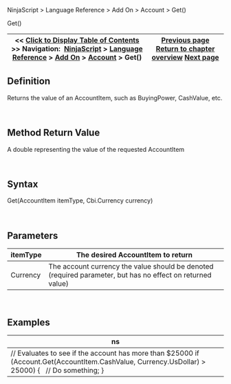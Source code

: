 ﻿


NinjaScript \> Language Reference \> Add On \> Account \> Get()






















Get()







| \<\< [Click to Display Table of Contents](get.md) \>\> **Navigation:**     [NinjaScript](ninjascript-1.md) \> [Language Reference](language_reference_wip-1.md) \> [Add On](add_on-1.md) \> [Account](account_class-1.md) \> Get() | [Previous page](flatten-1.md) [Return to chapter overview](account_class-1.md) [Next page](name_account-1.md) |
| --- | --- |











## Definition


Returns the value of an AccountItem, such as BuyingPower, CashValue, etc.  

 


## Method Return Value


A double representing the value of the requested AccountItem


 


## Syntax


Get(AccountItem itemType, Cbi.Currency currency)


 


## Parameters




| itemType | The desired AccountItem to return |
| --- | --- |
| Currency | The account currency the value should be denoted (required parameter, but has no effect on returned value) |



 


## 


## Examples




| ns |
| --- |
| // Evaluates to see if the account has more than $25000 if (Account.Get(AccountItem.CashValue, Currency.UsDollar) \> 25000) {    // Do something; } |









